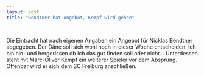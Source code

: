 ```yaml
---
layout: post
title: "Bendtner hat Angebot, Kempf wird gehen"

---
```


Die Eintracht hat nach eigenen Angaben ein Angebot für Nicklas Bendtner abgegeben. Der Däne soll sich wohl noch in dieser Woche entscheiden. Ich bin hin- und hergerissen ob ich das gut finden soll oder nicht... Unterdessen steht mit Marc-Oliver Kempf ein weiterer Spieler vor dem Absprung. Offenbar wird er sich dem SC Freiburg anschließen.


